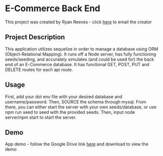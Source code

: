 # E-Commerce Back End
This project was created by Ryan Reeves - click [here](mailto:ryan_reeves@live.com) to email the creator

## Project Description
This application utilizes sequelize in order to manage a database using ORM (Object-Relational Mapping). It runs off a Node server, has fully functioning seeds/seeding, and accurately simulates (and could be used for) the back end of an E-Commerce database. It has functional GET, POST, PUT and DELETE routes for each api route.

## Usage
First, add your dot env file with your desired database and username/password. Then, SOURCE the schema through mysql. From there, you can either start the server with your own seeds/database, or use npm run seed to seed with the provided seeds. Then, input node server/npm start to start the server.

## Demo
App demo - follow the Google Drive link [here](https://drive.google.com/file/d/1prtIFLoJ0NqrRlaICmCXEnFPff0jqX9a/view) and download to view the demo
